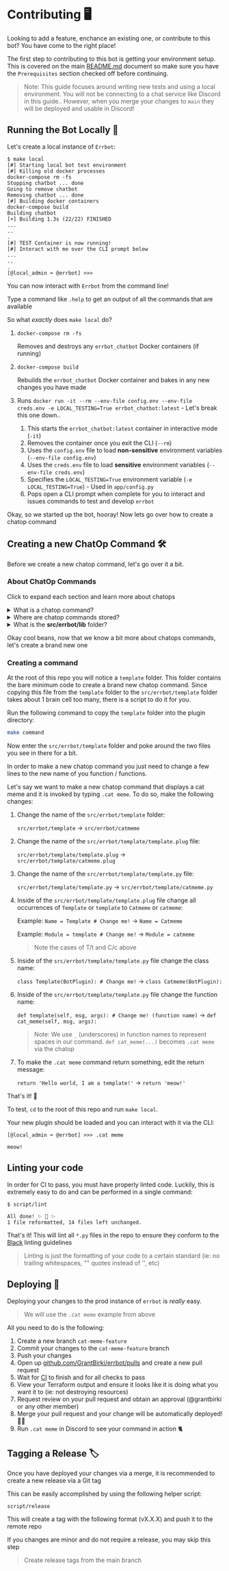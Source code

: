 # Contributing 🖥️

Looking to add a feature, enchance an existing one, or contribute to this bot? You have come to the right place!

The first step to contributing to this bot is getting your environment setup. This is covered on the main [README.md](README.md) document so make sure you have the `Prerequisites` section checked off before continuing.

> Note: This guide focuses around writing new tests and using a local environment. You will not be connecting to a chat service like Discord in this guide.. However, when you merge your changes to `main` they will be deployed and usable in Discord!

## Running the Bot Locally 🤖

Let's create a local instance of `Errbot`:

```console
$ make local
[#] Starting local bot test environment
[#] Killing old docker processes
docker-compose rm -fs
Stopping chatbot ... done
Going to remove chatbot
Removing chatbot ... done
[#] Building docker containers
docker-compose build
Building chatbot
[+] Building 1.3s (22/22) FINISHED
...
..
.
[#] TEST Container is now running!
[#] Interact with me over the CLI prompt below
...
..
.
[@local_admin ➡ @errbot] >>>
```

You can now interact with `Errbot` from the command line!

Type a command like `.help` to get an output of all the commands that are available

So what *exactly* does `make local` do?

1. `docker-compose rm -fs`

    Removes and destroys any `errbot_chatbot` Docker containers (if running)

1. `docker-compose build`

    Rebuilds the `errbot_chatbot` Docker container and bakes in any new changes you have made

1. Runs `docker run -it --rm --env-file config.env --env-file creds.env -e LOCAL_TESTING=True errbot_chatbot:latest` - Let's break this one down..

    1. This starts the `errbot_chatbot:latest` container in interactive mode (`-it`)
    1. Removes the container once you exit the CLI (`--rm`)
    1. Uses the `config.env` file to load **non-sensitive** environment variables (`--env-file config.env`)
    1. Uses the `creds.env` file to load **sensitive** environment variables (`--env-file creds.env`)
    1. Specifies the `LOCAL_TESTING=True` environment variable (`-e LOCAL_TESTING=True`) - Used in `app/config.py`
    1. Pops open a CLI prompt when complete for you to interact and issues commands to test and develop `errbot`

Okay, so we started up the bot, hooray! Now lets go over how to create a chatop command

## Creating a new ChatOp Command 🛠️

Before we create a new chatop command, let's go over it a bit.

### About ChatOp Commands

Click to expand each section and learn more about chatops

<details>

<summary>What is a chatop command?</summary>

`.help`, `.uptime`, `.whoami`, `.example` are all examples of chatop commands

The first three commands listed above (`.help`, `.uptime`, `.whoami`) are **builtin** commands. This means that they come with the [errbot](https://github.com/errbotio/errbot) framework.

The last command listed above (`.example`) is a **plugin** command. This means that it is a chatop command which *we* created for our own use! This guide will focus on **plugins** which are chatops commands that we write and bake into our chatbot

</details>

<details>

<summary>Where are chatop commands stored?</summary>

They are stored in the `src/errbot/plugins` folder. Each chatop command is then stored in its own subfolder:

`src/errbot/example`

</details>

<details>

<summary>What is the <b>src/errbot/lib</b> folder?</summary>

Good thing you asked! This is a special folder for storing shared/common libraries between chatop commands.

For example, let's say you had two chatop functions `.send cat meme` and `.send dog meme`. People were spamming memes too fast so you needed to rate limit both commands. You could add a shared `rate_limit_memes()` function in `src/errbot/lib/common` and then import that function into both your **cat** and **dog** chatops. Check out the `src/errbot/lib` folder to see examples in action

</details>

Okay cool beans, now that we know a bit more about chatops commands, let's create a brand new one

### Creating a command

At the root of this repo you will notice a `template` folder. This folder contains the bare minimum code to create a brand new chatop command. Since copying this file from the `template` folder to the `src/errbot/template` folder takes about 1 brain cell too many, there is a script to do it for you.

Run the following command to copy the `template` folder into the plugin directory:

```bash
make command
```

Now enter the `src/errbot/template` folder and poke around the two files you see in there for a bit.

In order to make a new chatop command you just need to change a few lines to the new name of you function / functions.

Let's say we want to make a new chatop command that displays a cat meme and it is invoked by typing `.cat meme`. To do so, make the following changes:

1. Change the name of the `src/errbot/template` folder:

    `src/errbot/template` -> `src/errbot/catmeme`

1. Change the name of the `src/errbot/template/template.plug` file:

    `src/errbot/template/template.plug` -> `src/errbot/template/catmeme.plug`

1. Change the name of the `src/errbot/template/template.py` file:

    `src/errbot/template/template.py` -> `src/errbot/template/catmeme.py`

1. Inside of the `src/errbot/template/template.plug` file change all occurrences of `Template` or `template` to `Catmeme` or `catmeme`:

    Example: `Name = Template # Change me!` -> `Name = Catmeme`

    Example: `Module = template # Change me!` -> `Module = catmeme`

    > Note the cases of T/t and C/c above

1. Inside of the `src/errbot/template/template.py` file change the class name:

    `class Template(BotPlugin): # Change me!` -> `class Catmeme(BotPlugin):`

1. Inside of the `src/errbot/template/template.py` file change the function name:

    `def template(self, msg, args): # Change me! (function name)` -> `def cat_meme(self, msg, args):`

    > Note: We use `_` (underscores) in function names to represent spaces in our command. `def cat_meme(...)` becomes `.cat meme` via the chatop

1. To make the `.cat meme` command return something, edit the return message:

    `return 'Hello world, I am a template!'` -> `return 'meow!'`

That's it! 🎉

To test, `cd` to the root of this repo and run `make local`.

Your new plugin should be loaded and you can interact with it via the CLI:

```console
[@local_admin ➡ @errbot] >>> .cat meme

meow!
```

## Linting your code

In order for CI to pass, you must have properly linted code. Luckily, this is extremely easy to do and can be performed in a single command:

```console
$ script/lint

All done! ✨ 🍰 ✨
1 file reformatted, 14 files left unchanged.
```

That's it! This will lint all `*.py` files in the repo to ensure they conform to the [Black](https://black.readthedocs.io/en/stable/) linting guidelines

> Linting is just the formatting of your code to a certain standard (ie: no trailing whitespaces, "" quotes instead of '', etc)

## Deploying 🚀

Deploying your changes to the prod instance of `errbot` is *really* easy.

> We will use the `.cat meme` example from above

All you need to do is the following:

1. Create a new branch `cat-meme-feature`
1. Commit your changes to the `cat-meme-feature` branch
1. Push your changes
1. Open up [github.com/GrantBirki/errbot/pulls](https://github.com/GrantBirki/errbot/pulls) and create a new pull request
1. Wait for [CI](https://en.wikipedia.org/wiki/Continuous_integration) to finish and for all checks to pass
1. View your Terraform output and ensure it looks like it is doing what you want it to (ie: not destroying resources)
1. Request review on your pull request and obtain an approval (@grantbirki or any other member)
1. Merge your pull request and your change will be automatically deployed! 🚀✨
1. Run `.cat meme` in Discord to see your command in action 🐈

## Tagging a Release 🏷

Once you have deployed your changes via a merge, it is recommended to create a new release via a Git tag

This can be easily accomplished by using the following helper script:

```text
script/release
```

This will create a tag with the following format (vX.X.X) and push it to the remote repo

If you changes are minor and do not require a release, you may skip this step

> Create release tags from the main branch
